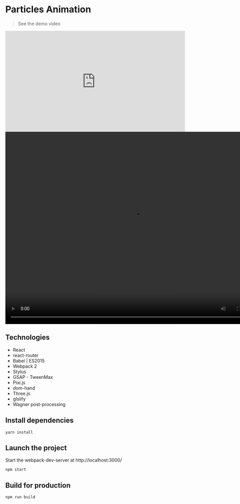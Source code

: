 # Particles Animation

> See the demo video

<iframe id="video" width="560" height="315" src="https://raw.githubusercontent.com/sunilvijayan7/Particles-Animation-ThreeJS-PIXIJS-React-JS/blob/main/Demo/demo.mov" frameborder="0" allow="autoplay; encrypted-media" allowfullscreen=""></iframe>

<video controls="controls" width="800" height="600" name="Video Name">
  <source src="https://github.com/sunilvijayan7/Particles-Animation-ThreeJS-PIXIJS-React-JS/blob/main/Demo/demo.mov">
</video>

## Technologies

- React
- react-router
- Babel | ES2015
- Webpack 2
- Stylus
- GSAP - TweenMax
- Pixi.js
- dom-hand
- Three.js
- glslify
- Wagner post-processing

## Install dependencies

```shell
yarn install
```

## Launch the project

Start the webpack-dev-server at http://localhost:3000/
```shell
npm start
```

## Build for production

```shell
npm run build
```
